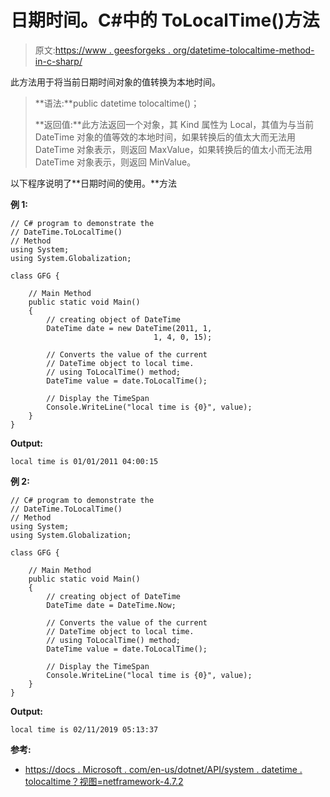 # 日期时间。C#中的 ToLocalTime()方法

> 原文:[https://www . geesforgeks . org/datetime-tolocaltime-method-in-c-sharp/](https://www.geeksforgeeks.org/datetime-tolocaltime-method-in-c-sharp/)

此方法用于将当前日期时间对象的值转换为本地时间。

> **语法:**public datetime tolocaltime()；
> 
> **返回值:**此方法返回一个对象，其 Kind 属性为 Local，其值为与当前 DateTime 对象的值等效的本地时间，如果转换后的值太大而无法用 DateTime 对象表示，则返回 MaxValue，如果转换后的值太小而无法用 DateTime 对象表示，则返回 MinValue。

以下程序说明了**日期时间的使用。**方法

**例 1:**

```
// C# program to demonstrate the
// DateTime.ToLocalTime()
// Method
using System;
using System.Globalization;

class GFG {

    // Main Method
    public static void Main()
    {
        // creating object of DateTime
        DateTime date = new DateTime(2011, 1,
                                1, 4, 0, 15);

        // Converts the value of the current 
        // DateTime object to local time.
        // using ToLocalTime() method;
        DateTime value = date.ToLocalTime();

        // Display the TimeSpan
        Console.WriteLine("local time is {0}", value);
    }
}
```

**Output:**

```
local time is 01/01/2011 04:00:15

```

**例 2:**

```
// C# program to demonstrate the
// DateTime.ToLocalTime()
// Method
using System;
using System.Globalization;

class GFG {

    // Main Method
    public static void Main()
    {
        // creating object of DateTime
        DateTime date = DateTime.Now;

        // Converts the value of the current
        // DateTime object to local time.
        // using ToLocalTime() method;
        DateTime value = date.ToLocalTime();

        // Display the TimeSpan
        Console.WriteLine("local time is {0}", value);
    }
}
```

**Output:**

```
local time is 02/11/2019 05:13:37

```

**参考:**

*   [https://docs . Microsoft . com/en-us/dotnet/API/system . datetime . tolocaltime？视图=netframework-4.7.2](https://docs.microsoft.com/en-us/dotnet/api/system.datetime.tolocaltime?view=netframework-4.7.2)
